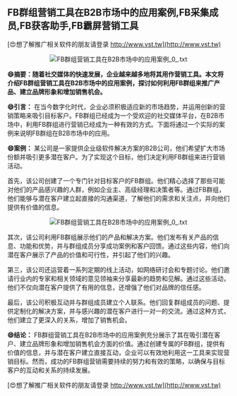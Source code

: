 ## **FB群组营销工具在B2B市场中的应用案例,FB采集成员,FB获客助手,FB霸屏营销工具**

[😍想了解推广相关软件的朋友请登录 http://www.vst.tw](http://www.vst.tw)

 <center><img src="https://vst.tw/MP4/tuiguang/png/1.png" alt="FB群组营销工具在B2B市场中的应用案例_0_.txt"></center>

**😄摘要：随着社交媒体的快速发展，企业越来越多地将其用作营销工具。本文将介绍FB群组营销工具在B2B市场中的应用案例，探讨如何利用FB群组来推广产品、建立品牌形象和增加销售机会。**

**😄引言：**
在当今数字化时代，企业必须积极适应新的市场趋势，并运用创新的营销策略来吸引目标客户。FB群组已经成为一个受欢迎的社交媒体平台，在B2B市场中，利用FB群组进行营销已经成为一种有效的方式。下面将通过一个实际的案例来说明FB群组在B2B市场中的应用。

**😄案例：**
某公司是一家提供企业级软件解决方案的B2B公司，他们希望扩大市场份额并吸引更多潜在客户。为了实现这个目标，他们决定利用FB群组来进行营销活动。

首先，该公司创建了一个专门针对目标客户的FB群组。他们精心选择了那些可能对他们的产品感兴趣的人群，例如企业主、高级经理和决策者等。通过FB群组，他们能够与潜在客户建立起直接的沟通渠道，了解他们的需求和关注点，并向他们提供有价值的信息。

 <center><img src="https://vst.tw/MP4/tuiguang/png/5.png" alt="FB群组营销工具在B2B市场中的应用案例_0_.txt"></center>

其次，该公司利用FB群组展示他们的产品和解决方案。他们发布有关产品的信息、功能和优势，并与群组成员分享成功案例和客户回馈。通过这些内容，他们向潜在客户展示了产品的价值和可行性，并引起了他们的兴趣。

第三，该公司还运营着一系列定期的线上活动，如网络研讨会和专题讨论。他们邀请行业内的专家和相关领域的意见领袖来分享最新的趋势和见解。通过这些活动，他们不仅向潜在客户提供了有用的信息，还增强了他们对品牌的信任感。

最后，该公司积极互动并与群组成员建立个人联系。他们回复群组成员的问题、提供定制化的解决方案，并与感兴趣的潜在客户进行一对一的交流。通过这种方式，他们建立了更深入的关系，增加了销售机会。

**😄结论：**
FB群组营销工具在B2B市场中的应用案例充分展示了其在吸引潜在客户、建立品牌形象和增加销售机会方面的价值。通过创建专属的FB群组，提供有价值的信息，并与潜在客户建立直接互动，企业可以有效地利用这一工具来实现营销目标。然而，成功的FB群组营销需要持续的努力和有效的策略，以确保与目标客户的互动和关系的持续发展。

[😍想了解推广相关软件的朋友请登录 http://www.vst.tw](http://www.vst.tw)



